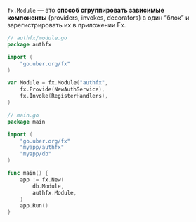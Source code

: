 
`fx.Module` — это **способ сгруппировать зависимые компоненты** (providers, invokes, decorators) в один “блок” и зарегистрировать их в приложении Fx.

```go
// authfx/module.go
package authfx

import (
    "go.uber.org/fx"
)

var Module = fx.Module("authfx",
    fx.Provide(NewAuthService),
    fx.Invoke(RegisterHandlers),
)
```

```go
// main.go
package main

import (
    "go.uber.org/fx"
    "myapp/authfx"
    "myapp/db"
)

func main() {
    app := fx.New(
        db.Module,
        authfx.Module,
    )
    app.Run()
}
```